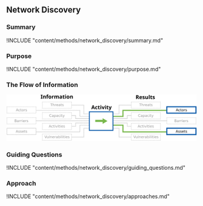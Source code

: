 ## Network Discovery

### Summary

!INCLUDE "content/methods/network_discovery/summary.md"

### Purpose

!INCLUDE "content/methods/network_discovery/purpose.md"

### The Flow of Information
![ Information Flow](content/images/info_flows/network_discovery.svg)

### Guiding Questions

!INCLUDE "content/methods/network_discovery/guiding_questions.md"

### Approach

!INCLUDE "content/methods/network_discovery/approaches.md"

